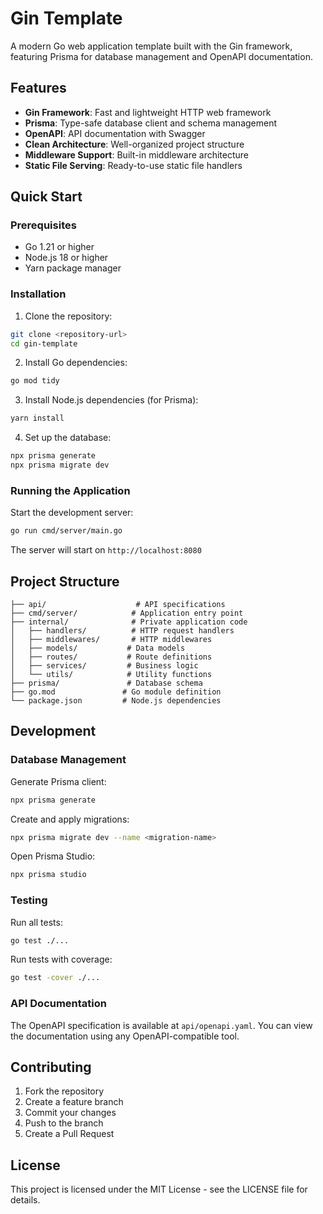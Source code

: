 # Gin Template

A modern Go web application template built with the Gin framework, featuring Prisma for database management and OpenAPI documentation.

## Features

- **Gin Framework**: Fast and lightweight HTTP web framework
- **Prisma**: Type-safe database client and schema management
- **OpenAPI**: API documentation with Swagger
- **Clean Architecture**: Well-organized project structure
- **Middleware Support**: Built-in middleware architecture
- **Static File Serving**: Ready-to-use static file handlers

## Quick Start

### Prerequisites

- Go 1.21 or higher
- Node.js 18 or higher
- Yarn package manager

### Installation

1. Clone the repository:
```bash
git clone <repository-url>
cd gin-template
```

2. Install Go dependencies:
```bash
go mod tidy
```

3. Install Node.js dependencies (for Prisma):
```bash
yarn install
```

4. Set up the database:
```bash
npx prisma generate
npx prisma migrate dev
```

### Running the Application

Start the development server:
```bash
go run cmd/server/main.go
```

The server will start on `http://localhost:8080`

## Project Structure

```
├── api/                    # API specifications
├── cmd/server/            # Application entry point
├── internal/              # Private application code
│   ├── handlers/          # HTTP request handlers
│   ├── middlewares/       # HTTP middlewares
│   ├── models/           # Data models
│   ├── routes/           # Route definitions
│   ├── services/         # Business logic
│   └── utils/            # Utility functions
├── prisma/               # Database schema
├── go.mod               # Go module definition
└── package.json         # Node.js dependencies
```

## Development

### Database Management

Generate Prisma client:
```bash
npx prisma generate
```

Create and apply migrations:
```bash
npx prisma migrate dev --name <migration-name>
```

Open Prisma Studio:
```bash
npx prisma studio
```

### Testing

Run all tests:
```bash
go test ./...
```

Run tests with coverage:
```bash
go test -cover ./...
```

### API Documentation

The OpenAPI specification is available at `api/openapi.yaml`. You can view the documentation using any OpenAPI-compatible tool.

## Contributing

1. Fork the repository
2. Create a feature branch
3. Commit your changes
4. Push to the branch
5. Create a Pull Request

## License

This project is licensed under the MIT License - see the LICENSE file for details.